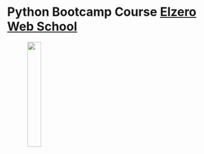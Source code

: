 # Python Bootcamp Course [Elzero Web School](https://elzero.org/)
<img src="https://d31ezp3r8jwmks.cloudfront.net/tp1h80m384u2i6gipzcecj472h6t" width="25%" height="25%" style="text-align:center;">
